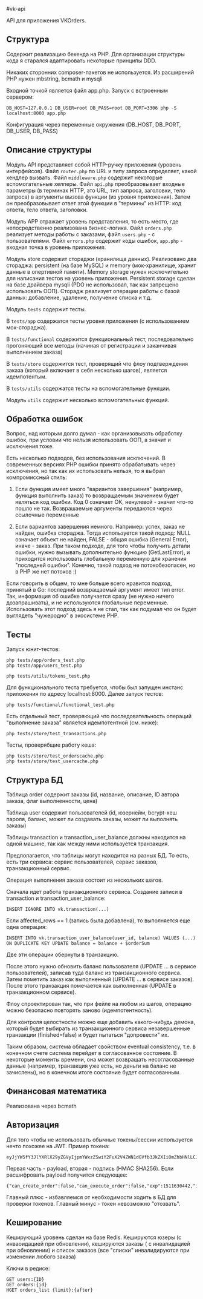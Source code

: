 #vk-api

API для приложения VKOrders.

## Структура
Содержит реализацию бекенда на PHP. Для организации структуры кода я старался адаптировать
некоторые принципы DDD. 

Никаких сторонних composer-пакетов не используется. Из расширений PHP
нужен mbstring, bcmath и mysqli

Входной точкой является файл app.php. Запуск с встроенным сервером:
```
DB_HOST=127.0.0.1 DB_USER=root DB_PASS=root DB_PORT=3306 php -S localhost:8000 app.php
```
Конфигурация через переменные окружения (DB_HOST, DB_PORT, DB_USER, DB_PASS)

## Описание структуры
Модуль API представляет собой HTTP-ручку приложения (уровень интерфейсов). Файл 
`router.php` по URL и типу запроса определяет, какой хендлер вызвать.
Файл `middleware.php` содержит некоторые вспомогательные хелперы. Файл `api.php` 
преобразовывает входные параметры (в терминах HTTP, это URL, тип запроса, заголовки,
тело запроса) в аргументы вызова функции (из уровня приложения). Затем он преобразовывает
ответ этой функции в "термины" из HTTP: код ответа, тело ответа, заголовки.

Модуль APP отражает уровень представления, то есть место, где 
непосредственно реализована бизнес-логика.
Файл `orders.php` реализует методы работы с заказами, файл `users.php` - с пользователями.
Файл `errors.php` содержит коды ошибок, `app.php` - входная точка в уровень приложения.

Модуль store содержит стораджи (хранилища данных). Реализовано два стораджа:
persistent (на базе MySQL) и memory (мок-хранилище, хранит данные в опертивной памяти).
Memory storage нужен исключительно для написания тестов на уровень приложения. 
Persistent storage сделан на базе драйвера mysqli (PDO не использовал, так как
запрещено использовать ООП).
Сторадж реализует операции работы с базой данных: добавление, удаление, получение списка
и т.д.

Модуль `tests` содержит тесты.

В `tests/app` содержатся тесты уровня приложения (с использованием мок-стораджа).

В `tests/functional` содержится функциональный тест, последовательно прогоняющий 
все методы (начиная от регистрации и заканчивая выполнением заказа)

В `tests/store` содержится тест, проверящий что флоу подтверждения заказа (который включает
в себя несколько шагов), является идемпотентым.

В `tests/utils` содержатся тесты на вспомогательные функции.

Модуль `utils` содержит несколько вспомогательных функций.


## Обработка ошибок
Вопрос, над которым долго думал - как организовывать обработку ошибок, при 
условии что нельзя использовать ООП, а значит и исключения тоже.

Есть несколько подходов, без использования исключений.  В современных версиях PHP ошибки принято обрабатывать через исключения,
но так как их использовать нельзя, то я выбрал компромиссный стиль:

1) Если функция имеет много "вариантов завершения" (например, функция выполнить заказ) то возвращаемым
значением будет являться код ошибки. Код 0 означает ОК, ненулевой - значит что-то пошло не так.
Возврашаемые аргументы передаются через ссылочные переменные

2) Если вариантов завершения немного. Например: успех, заказ не найден, ошибка стораджа. Тогда используется 
такой подход: NULL означает объект не найден, FALSE - общая ошибка (General Error), иначе - заказ.
При таком подходе, для того чтобы получить детали ошибки, нужно вызывать дополнительно функцию (GetLastError),
и приходится использовать глобальную переменную для хранения "последней ошибки". Конечно, такой подход
не потокобезопасен, но в PHP же нет потоков :)

Если говорить в общем, то мне больше всего нравится подход, принятый в Go: последний возвращаемый 
аргумент имеет тип error. Так, информация об ошибке получается сразу 
(не нужно ничего дозапрашивать), и не используются глобальные переменные.
Использовать этот подход здесь я не стал, так как подумал что он будет выглядеть "чужеродно" в экосистеме PHP.


## Тесты
Запуск юнит-тестов:
```
php tests/app/orders_test.php
php tests/app/users_test.php

php tests/utils/tokens_test.php
```

Для функционального теста требуется, чтобы был запущен инстанс приложения по адресу localhost:8000.
Далее запуск тестов:
```
php tests/functional/functional_test.php
```

Есть отдельный тест, проверяющий что последовательность операций "выполнение заказа" является 
идемпотентной (см. ниже):
```
php tests/store/test_transactions.php
```

Тесты, проверябщие работу кеша:
```
php tests/store/test_orderscache.php
php tests/store/test_usercache.php
```

## Структура БД
Таблица order содержит заказы (id, название, описание, ID автора заказа, флаг выполненности, цена)

Таблица user содержит пользователей (id, юзернейм, bcrypt-хеш пароля, баланс, может ли создавать заказы, 
может ли выполнять заказы)

Таблицы transaction и transaction_user_balance должны находится на одной машине, так как между ними 
используется транзакция.

Предполагается, что таблицы могут находится на разных БД. То есть, есть три сервиса: сервис пользователей,
сервис заказов, транзакционный сервис.

Операция выполнения заказа состоит из нескольких шагов.

Сначала идет работа транзакционного сервиса. Создание записи в transaction и transaction_user_balance:
```
INSERT IGNORE INTO vk.transaction(...)
```
Если affected_rows == 1 (запись была добавлена), то выполняется еще одна операция:
```
INSERT INTO vk.transaction_user_balance(user_id, balance) VALUES (...) 
ON DUPLICATE KEY UPDATE balance = balance + $orderSum
```
Две эти операции обернуты в транзакцию.

После этого нужно обновить баланс пользователя (UPDATE ... в сервисе пользователей), 
записав туда баланс из транзакционного сервиса.
Затем пометить заказ как выполненный (UPDATE ... в сервисе заказов). 
После этого транзакция помечается как выполненная (UPDATE в транзакционном сервисе).

Флоу спроектирован так, что при фейле на любом из шагов, операцию можно безопасно
повторять заново (идемпотентность).

Для контроля целостности можно еще добавить какого-нибудь демона, который будет выбирать из транзакционного сервиса
незавершенные транзакции (finished=false) и будет пытаться "допровести" их.

Таким образом, система обладает свойством eventual consistency, т.е. в конечном счете система перейдет в согласованное
состояние. В некоторые моменты времени, она может возвращать несогласованные данные (например, транзакция уже есть,
но деньги на баланс не зачислены), но в конечном итоге состояние будет согласованным.

## Финансовая математика
Реализована через bcmath

## Авторизация
Для того чтобы не использовать обычные токены/сессии используется нечто похожее на JWT.
Пример токена:
```
eyJjYW5fY3JlYXRlX29yZGVyIjpmYWxzZSwiY2FuX2V4ZWN1dGVfb3JkZXIiOmZhbHNlLCJleHAiOjE1MTE2MzA0NDIsImlkIjoxLCJ1c2VybmFtZSI6InVzZXIxIn0.a811972f3b81f30c668cfe30b0b828bf9f6adc0a59d5e10e9d1e244f4b61ef86
```
Первая часть - payload, вторая - подпись (HMAC SHA256). Если расшифровать payload
получится следующее:
```
{"can_create_order":false,"can_execute_order":false,"exp":1511630442,"id":1,"username":"user1"}
```

Главный плюс - избавляемся от необходимости ходить в БД 
для проверки токенов. Главный минус - токен невозможно "отозвать".


## Кеширование
Кеширующий уровень сделан на базе Redis.
Кешируются юзеры (с инваоидацией при обновлении), кешируются заказы (
с инвалидацией при обновлении) и список заказов (все "списки" инвалидируются
при изменении любого заказа)

Ключи в редисе:
```
GET users:{ID}
GET orders:{id}
HGET orders_list {limit}:{after}
```
